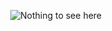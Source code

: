 <p align="center">
  <img alt="Nothing to see here" src="https://external-content.duckduckgo.com/iu/?u=https%3A%2F%2Ftse1.mm.bing.net%2Fth%3Fid%3DOIP.Ri-GaloZmhz1xDJMF4-qtAHaEN%26pid%3DApi&f=1">
</p>
